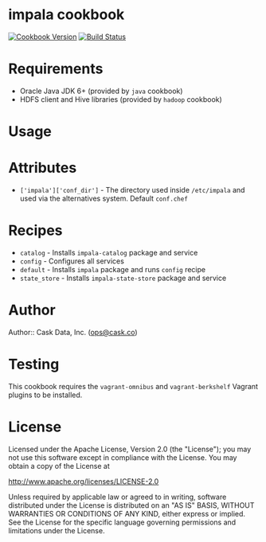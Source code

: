 # impala cookbook

[![Cookbook Version](http://img.shields.io/cookbook/v/impala.svg)](https://supermarket.chef.io/cookbooks/impala)
[![Build Status](http://img.shields.io/travis/caskdata/impala_cookbook.svg)](http://travis-ci.org/caskdata/impala_cookbook)

# Requirements

* Oracle Java JDK 6+ (provided by `java` cookbook)
* HDFS client and Hive libraries (provided by `hadoop` cookbook)

# Usage

# Attributes

* `['impala']['conf_dir']` - The directory used inside `/etc/impala` and used via the alternatives system. Default `conf.chef`

# Recipes

* `catalog` - Installs `impala-catalog` package and service
* `config` - Configures all services
* `default` - Installs `impala` package and runs `config` recipe
* `state_store` - Installs `impala-state-store` package and service

# Author

Author:: Cask Data, Inc. (<ops@cask.co>)

# Testing

This cookbook requires the `vagrant-omnibus` and `vagrant-berkshelf` Vagrant plugins to be installed.

# License

Licensed under the Apache License, Version 2.0 (the "License"); you may not use this software except in compliance with the License. You may obtain a copy of the License at

http://www.apache.org/licenses/LICENSE-2.0

Unless required by applicable law or agreed to in writing, software distributed under the License is distributed on an "AS IS" BASIS, WITHOUT WARRANTIES OR CONDITIONS OF ANY KIND, either express or implied. See the License for the specific language governing permissions and limitations under the License.
